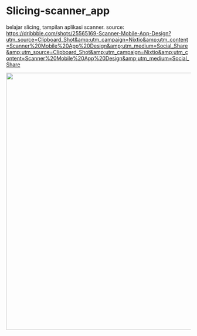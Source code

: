 # Slicing-scanner_app
belajar slicing, tampilan aplikasi scanner. source: 
https://dribbble.com/shots/25565169-Scanner-Mobile-App-Design?utm_source=Clipboard_Shot&amp;utm_campaign=Nixtio&amp;utm_content=Scanner%20Mobile%20App%20Design&amp;utm_medium=Social_Share&amp;utm_source=Clipboard_Shot&amp;utm_campaign=Nixtio&amp;utm_content=Scanner%20Mobile%20App%20Design&amp;utm_medium=Social_Share

<img src="https://cdn.dribbble.com/userupload/20221965/file/original-d6cd74f25eca8f9bf59489814c96b145.png?resize=752x&vertical=center" width="700">
